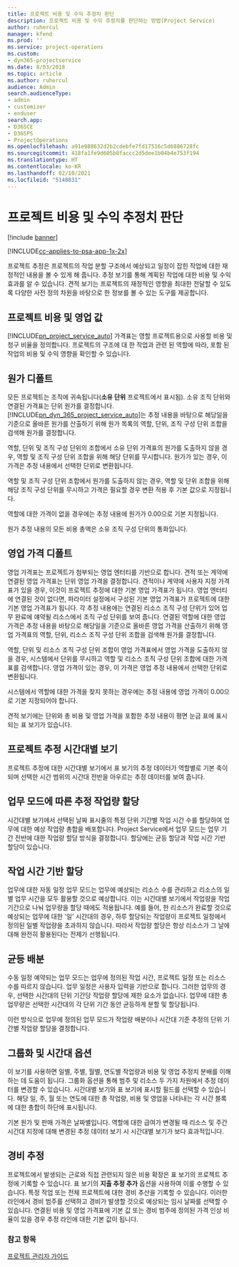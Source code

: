 ```yaml
---
title: 프로젝트 비용 및 수익 추정치 판단
description: 프로젝트 비용 및 수익 추정치를 판단하는 방법(Project Service)
author: ruhercul
manager: kfend
ms.prod: ''
ms.service: project-operations
ms.custom:
- dyn365-projectservice
ms.date: 8/03/2018
ms.topic: article
ms.author: ruhercul
audience: Admin
search.audienceType:
- admin
- customizer
- enduser
search.app:
- D365CE
- D365PS
- ProjectOperations
ms.openlocfilehash: a91e988632d2b2cdebfe7fd17516c5d6886728fc
ms.sourcegitcommit: 418fa1fe9d605b8faccc2d5dee1b04b4e753f194
ms.translationtype: HT
ms.contentlocale: ko-KR
ms.lasthandoff: 02/10/2021
ms.locfileid: "5148831"
---
```

# <a name="determine-project-cost-and-revenue-estimates"></a>프로젝트 비용 및 수익 추정치 판단 

[!include [banner](../includes/psa-now-project-operations.md)]

[!INCLUDE[cc-applies-to-psa-app-1x-2x](../includes/cc-applies-to-psa-app-1x-2x.md)]

프로젝트 추정은 프로젝트의 작업 분할 구조에서 예상되고 일정이 잡힌 작업에 대한 재정적인 내용을 볼 수 있게 해 줍니다. 추정 보기를 통해 계획된 작업에 대한 비용 및 수익 효과를 알 수 있습니다. 견적 보기는 프로젝트의 재정적인 영향을 최대한 전달할 수 있도록 다양한 사전 정의 차원을 바탕으로 한 정보를 볼 수 있는 도구를 제공합니다.  
  
## <a name="cost-and-sales-value-of-the-project"></a>프로젝트 비용 및 영업 값  
[!INCLUDE[pn_project_service_auto](../includes/pn-project-service-auto.md)] 가격표는 영할 프로젝트용으로 사용할 비용 및 청구 비율을 정의합니다. 프로젝트의 구조에 대 한 작업과 관련 된 역할에 따라, 포함 된 작업의 비용 및 수익 영향을 확인할 수 있습니다.  
  
## <a name="cost-price-defaulting"></a>원가 디폴트  
모든 프로젝트는 조직에 귀속됩니다(**소유 단위** 프로젝트에서 표시됨). 소유 조직 단위와 연결된 가격표는 단위 원가를 결정합니다. [!INCLUDE[pn_dyn_365_project_service_auto](../includes/pn-dyn-365-project-service-auto.md)]는 추정 내용을 바탕으로 해당일을 기준으로 올바른 원가를 산출하기 위해 원가 목록의 역할, 단위, 조직 구성 단위 조합을 검색해 원가를 결정합니다.  
  
역할, 단위 및 조직 구성 단위의 조합에서 소유 단위 가격표의 원가를 도출하지 않을 경우, 역할 및 조직 구성 단위 조합을 위해 해당 단위를 무시합니다. 원가가 있는 경우, 이 가격은 추정 내용에서 선택한 단위로 변환됩니다.  
  
역할 및 조직 구성 단위 조합에서 원가를 도출하지 않는 경우, 역할 및 단위 조합을 위해 해당 조직 구성 단위를 무시하고 가격은 필요할 경우 변환 적용 후 기본 값으로 지정됩니다.  
  
 역할에 대한 가격이 없을 경우에는 추정 내용에 원가가 0.00으로 기본 지정됩니다.  
  
 원가 추정 내용의 모든 비용 총액은 소유 조직 구성 단위의 통화입니다.  
  
## <a name="sales-price-defaulting"></a>영업 가격 디폴트  
영업 가격표는 프로젝트가 첨부되는 영업 엔터티를 기반으로 합니다. 견적 또는 계약에 연결된 영업 가격표는 단위 영업 가격을 결정합니다. 견적이나 계약에 사용자 지정 가격표가 있을 경우, 이것이 프로젝트 추정에 대한 기본 영업 가격표가 됩니다. 영업 엔터티에 연결된 것이 없다면, 파라미터 설정에서 구성된 기본 영업 가격표가 프로젝트에 대한 기본 영업 가격표가 됩니다. 각 추정 내용에는 연결된 리소스 조직 구성 단위가 있어 업무 완료에 얘약될 리소스에서 조직 구성 단위를 보여 줍니다. 연결된 역할에 대한 영업 가격은 추정 내용을 바탕으로 해당일을 기준으로 올바른 영업 가격을 산출하기 위해 영업 가격표의 역할, 단위, 리소스 조직 구성 단위 조합을 검색해 원가를 결정합니다.  
  
역할, 단위 및 리소스 조직 구성 단위 조합이 영업 가격표에서 영업 가격을 도출하지 않을 경우, 시스템에서 단위를 무시하고 역할 및 리소스 조직 구성 단위 조합에 대한 가격표를 검색합니다. 영업 가격이 있는 경우, 이 가격은 영업 추정 내용에서 선택한 단위로 변환됩니다.  
  
시스템에서 역할에 대한 가격을 찾지 못하는 경우에는 추정 내용에 영업 가격이 0.00으로 기본 지정되어야 합니다.  
  
견적 보기에는 단위와 총 비용 및 영업 가격을 포함한 추정 내용이 평면 눈금 표에 표시되는 표 보기가 있습니다.  
  
## <a name="time-phased-view-of-project-estimates"></a>프로젝트 추정 시간대별 보기  
프로젝트 추정에 대한 시간대별 보기에서 표 보기의 추정 데이터가 역할별로 기본 축이 되며 선택한 시간 범위의 시간대 전반을 아우르는 추정 데이터를 보여 줍니다.  
  
## <a name="effort-estimate-allocation-based-on-task-mode"></a>업무 모드에 따른 추정 작업량 할당  
시간대별 보기에서 선택된 날짜 표시줄의 특정 단위 기간별 작업 시간 수를 할당하여 업무에 대한 예상 작업량 총합을 배포합니다. Project Service에서 업무 모드는 업무 기간 전반에 대한 작업량 할당 방식을 결정합니다. 할당에는 균등 할당과 작업 시간 기반 할당이 있습니다. 
  
## <a name="work-hours-based-allocation"></a>작업 시간 기반 할당  
업무에 대한 자동 일정 업무 모드는 업무에 예상되는 리소스 수를 관리하고 리소스의 일별 업무 시간을 모두 활용할 것으로 예상합니다. 이는 시간대별 보기에서 작업량을 작업 기간으로 나눠 업무량을 할당 때에도 적용됩니다. 예를 들어, 한 리소스가 완료할 것으로 예상되는 업무에 대한 '일' 시간대의 경우, 하루 할당되는 작업량이 프로젝트 일정에서 정의된 일별 작업량을 초과하지 않습니다. 따라서 작업량 할당은 항상 리소스가 그 날에 대해 완전히 활용된다는 전제가 선행됩니다.  
  
## <a name="even-distribution"></a>균등 배분  
수동 일정 예약되는 업무 모드는 업무에 정의된 작업 시간, 프로젝트 일정 또는 리소스 수를 따르지 않습니다. 업무 일정은 사용자 입력을 기반으로 합니다. 그러한 업무의 경우, 선택한 시간대의 단위 기간당 작업량 할당에 제한 요소가 없습니다. 업무에 대한 총 업무량은 선택한 시간대의 각 단위 기간 동안 균등하게 분할 및 할당됩니다.  
  
이런 방식으로 업무에 정의된 업무 모드가 작업량 배분이나 시간대 기준 추정의 단위 기간별 작업량 할당을 결정합니다.  
  
## <a name="grouping-and-time-phasing-options"></a>그룹화 및 시간대 옵션  
이 보기를 사용하면 일별, 주별, 월별, 연도별 작업량과 비용 및 영업 추정치 분배를 이해하는 데 도움이 됩니다. 그룹화 옵션을 통해 범주 및 리소스 두 가지 차원에서 추정 데이터를 변경할 수 있습니다. 시간대별 보기와 표 보기에 표시할 필드를 선택할 수 있습니다. 해당 일, 주, 월 또는 연도에 대한 총 작업량, 비용 및 영업을 나타내는 각 시간 블록에 대한 총합이 하단에 표시됩니다.  
  
기본 원가 및 판매 가격은 날짜별입니다. 역할에 대한 급여가 변경될 때 리소스 및 주간 시간대 지정에 대해 변경된 추정 데이터 보기 시 시간대별 보기가 보다 효과적입니다.  
  
## <a name="expense-estimates"></a>경비 추정  
프로젝트에서 발생되는 근로와 직접 관련되지 않은 비용 확장은 표 보기의 프로젝트 추정에 기록할 수 있습니다. 표 보기의 **지출 추정 추가** 옵션을 사용하여 이를 수행할 수 있습니다. 특정 작업 또는 전체 프로젝트에 대한 경비 추산을 기록할 수 있습니다. 이러한 라인에서 경비 범주를 선택하고 경비가 발생할 것으로 예상되는 임시 날짜를 선택할 수 있습니다. 연결된 비용 및 영업 가격표에 기본 값 또는 경비 범주에 정의된 가격 인상 비율이 있을 경우 추정 라인에 대한 기본 값이 됩니다.  
  
### <a name="see-also"></a>참고 항목  
 [프로젝트 관리자 가이드](../psa/project-manager-guide.md)
